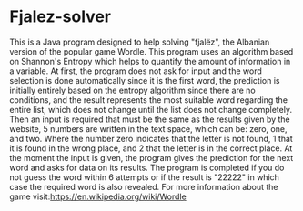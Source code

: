 # Fjalez-solver
This is a Java program designed to help solving "fjalëz", the Albanian version of the popular game Wordle. This program uses an algorithm based on Shannon's Entropy which helps to quantify the amount of information in a variable. At first, the program does not ask for input and the word selection is done automatically since it is the first word, the prediction is initially entirely based on the entropy algorithm since there are no conditions, and the result represents the most suitable word regarding the entire list, which does not change until the list does not change completely. Then an input is required that must be the same as the results given by the website, 5 numbers are written in the text space, which can be: zero, one, and two. Where the number zero indicates that the letter is not found, 1 that it is found in the wrong place, and 2 that the letter is in the correct place. At the moment the input is given, the program gives the prediction for the next word and asks for data on its results. The program is completed if you do not guess the word within 6 attempts or if the result is "22222" in which case the required word is also revealed. For more information about the game visit:https://en.wikipedia.org/wiki/Wordle
